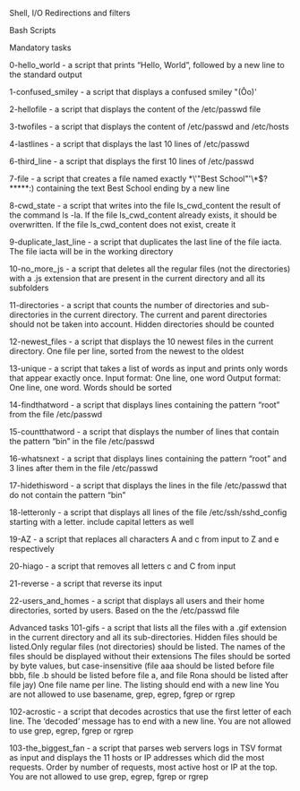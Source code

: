 Shell, I/O Redirections and filters

Bash Scripts

Mandatory tasks

0-hello_world - a script that prints “Hello, World”, followed by a new line to the standard output

1-confused_smiley - a script that displays a confused smiley "(Ôo)'

2-hellofile - a script that displays the content of the /etc/passwd file

3-twofiles - a script that displays the content of /etc/passwd and /etc/hosts

4-lastlines - a script that displays the last 10 lines of /etc/passwd

6-third_line - a script that displays the first 10 lines of /etc/passwd

7-file - a script that creates a file named exactly \*\\'"Best School"\'\\*$\?\*\*\*\*\*:) containing the text Best School ending by a new line

8-cwd_state - a script that writes into the file ls_cwd_content the result of the command ls -la. 
If the file ls_cwd_content already exists, it should be overwritten. If the file ls_cwd_content does not exist, create it

9-duplicate_last_line - a script that duplicates the last line of the file iacta. The file iacta will be in the working directory

10-no_more_js - a script that  deletes all the regular files (not the directories) with a .js extension that are present in the current directory and all its subfolders

11-directories - a script that counts the number of directories and sub-directories in the current directory.
The current and parent directories should not be taken into account. Hidden directories should be counted

12-newest_files - a script that displays the 10 newest files in the current directory. One file per line, sorted from the newest to the oldest

13-unique - a script that takes a list of words as input and prints only words that appear exactly once. Input format: One line, one word
Output format: One line, one word. Words should be sorted

14-findthatword - a script that displays lines containing the pattern “root” from the file /etc/passwd

15-countthatword - a script that displays the number of lines that contain the pattern “bin” in the file /etc/passwd

16-whatsnext - a script that displays lines containing the pattern “root” and 3 lines after them in the file /etc/passwd

17-hidethisword - a script that displays the lines in the file /etc/passwd that do not contain the pattern “bin”

18-letteronly - a script that displays all lines of the file /etc/ssh/sshd_config starting with a letter. include capital letters as well

19-AZ - a script that replaces all characters A and c from input to Z and e respectively

20-hiago - a script that removes all letters c and C from input

21-reverse - a script that reverse its input

22-users_and_homes - a script that displays all users and their home directories, sorted by users. Based on the the /etc/passwd file

Advanced tasks
101-gifs - a script that lists all the files with a .gif extension in the current directory and all its sub-directories.
Hidden files should be listed.Only regular files (not directories) should be listed. The names of the files should be displayed without their extensions
The files should be sorted by byte values, but case-insensitive (file aaa should be listed before file bbb, file .b should be listed before file a, 
and file Rona should be listed after file jay)
One file name per line. The listing should end with a new line
You are not allowed to use basename, grep, egrep, fgrep or rgrep

102-acrostic - a script that decodes acrostics that use the first letter of each line.
The ‘decoded’ message has to end with a new line. You are not allowed to use grep, egrep, fgrep or rgrep

103-the_biggest_fan - a script that parses web servers logs in TSV format as input and displays the 11 hosts or IP addresses which did the most requests.
Order by number of requests, most active host or IP at the top. You are not allowed to use grep, egrep, fgrep or rgrep
